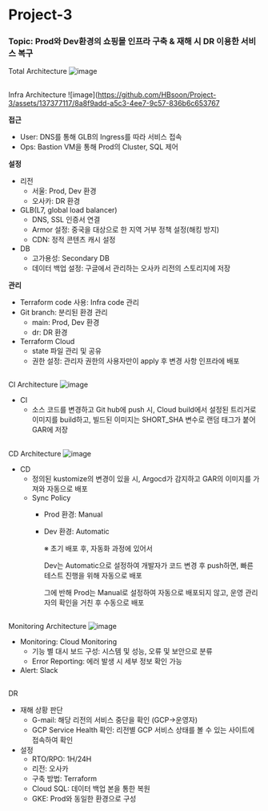 # Project-3
### Topic: Prod와 Dev환경의 쇼핑몰 인프라 구축 & 재해 시 DR 이용한 서비스 복구

Total Architecture
![image](https://github.com/HBsoon/Project-3/assets/137377117/380dae04-e848-47f7-932b-105880a84050)

##
Infra Architecture
![image](https://github.com/HBsoon/Project-3/assets/137377117/8a8f9add-a5c3-4ee7-9c57-836b6c653767

**접근**

- User: DNS를 통해 GLB의 Ingress를 따라 서비스 접속
- Ops: Bastion VM을 통해 Prod의 Cluster, SQL 제어
  
**설정**

- 리전
    - 서울: Prod, Dev 환경
    - 오사카: DR 환경
- GLB(L7, global load balancer)
    - DNS, SSL 인증서 연결
    - Armor 설정: 중국을 대상으로 한 지역 거부 정책 설정(해킹 방지)
    - CDN: 정적 콘텐츠 캐시 설정
- DB
    - 고가용성: Secondary DB
    - 데이터 백업 설정: 구글에서 관리하는 오사카 리전의 스토리지에 저장

**관리**

- Terraform code 사용: Infra code 관리
- Git branch: 분리된 환경 관리
    - main: Prod, Dev 환경
    - dr: DR 환경
- Terraform Cloud
    - state 파일 관리 및 공유
    - 권한 설정: 관리자 권한의 사용자만이 apply 후 변경 사항 인프라에 배포
      
##
CI Architecture
![image](https://github.com/HBsoon/Project-3/assets/137377117/69739729-a35f-4bae-983f-4605117dcbd2)

- CI
    - 소스 코드를 변경하고 Git hub에 push 시, Cloud build에서 설정된 트리거로 이미지를 build하고, 빌드된 이미지는 SHORT_SHA 변수로 랜덤 태그가 붙어 GAR에 저장

##
CD Architecture
![image](https://github.com/HBsoon/Project-3/assets/137377117/e2267849-95e3-4d1f-a5a0-e34376e593d4)

- CD
    - 정의된 kustomize의 변경이 있을 시, Argocd가 감지하고 GAR의 이미지를 가져와 자동으로 배포
    - Sync Policy
        - Prod 환경: Manual
        - Dev 환경: Automatic
            
            ※ 초기 배포 후, 자동화 과정에 있어서
            
            Dev는 Automatic으로 설정하여 개발자가 코드 변경 후 push하면, 빠른 테스트 진행을 위해 자동으로 배포
            
            그에 반해 Prod는 Manual로 설정하여 자동으로 배포되지 않고, 운영 관리자의 확인을 거친 후 수동으로 배포
          
##
Monitoring Architecture
![image](https://github.com/HBsoon/Project-3/assets/137377117/965eb7c0-7dbb-4c60-adc4-962e67948f23)

- Monitoring: Cloud Monitoring
    - 기능 별 대시 보드 구성: 시스템 및 성능, 오류 및 보안으로 분류
    - Error Reporting: 에러 발생 시 세부 정보 확인 가능
- Alert: Slack

##
DR

- 재해 상황 판단
    - G-mail: 해당 리전의 서비스 중단을 확인 (GCP→운영자)
    - GCP Service Health 확인: 리전별 GCP 서비스 상태를 볼 수 있는 사이트에 접속하여 확인
- 설정
    - RTO/RPO: 1H/24H
    - 리전: 오사카
    - 구축 방법: Terraform
    - Cloud SQL: 데이터 백업 본을 통한 복원
    - GKE: Prod와 동일한 환경으로 구성
